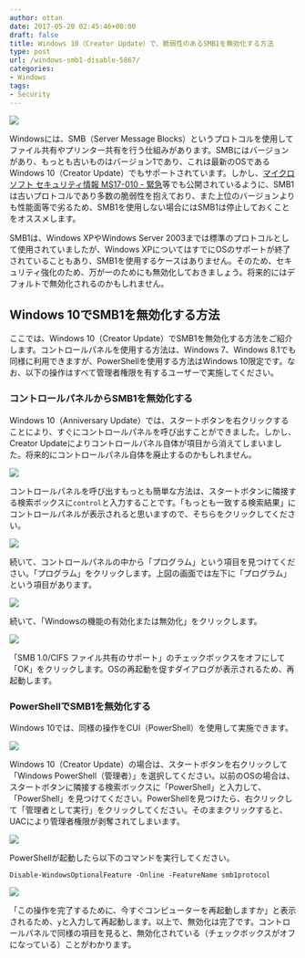 ```yaml
---
author: ottan
date: 2017-05-20 02:45:46+00:00
draft: false
title: Windows 10（Creator Update）で、脆弱性のあるSMB1を無効化する方法
type: post
url: /windows-smb1-disable-5867/
categories:
- Windows
tags:
- Security
---
```


![](/uploads/2017/05/170520-591fa8a918fbc.jpg)

Windowsには、SMB（Server Message Blocks）というプロトコルを使用してファイル共有やプリンター共有を行う仕組みがあります。SMBにはバージョンがあり、もっとも古いものはバージョン1であり、これは最新のOSであるWindows 10（Creator Update）でもサポートされています。しかし、[マイクロソフト セキュリティ情報 MS17-010 - 緊急](https://technet.microsoft.com/ja-jp/library/security/ms17-010.aspx)等でも公開されているように、SMB1は古いプロトコルであり多数の脆弱性を抱えており、また上位のバージョンよりも性能面等で劣るため、SMB1を使用しない場合にはSMB1は停止しておくことをオススメします。

SMB1は、Windows XPやWindows Server 2003までは標準のプロトコルとして使用されていましたが、Windows XPについてはすでにOSのサポートが終了されていることもあり、SMB1を使用するケースはありません。そのため、セキュリティ強化のため、万が一のためにも無効化しておきましょう。将来的にはデフォルトで無効化されるのかもしれません。

## Windows 10でSMB1を無効化する方法

ここでは、Windows 10（Creator Update）でSMB1を無効化する方法をご紹介します。コントロールパネルを使用する方法は、Windows 7、Windows 8.1でも同様に利用できますが、PowerShellを使用する方法はWindows 10限定です。なお、以下の操作はすべて管理者権限を有するユーザーで実施してください。

### コントロールパネルからSMB1を無効化する

Windows 10（Anniversary Update）では、スタートボタンを右クリックすることにより、すぐにコントロールパネルを呼び出すことができました。しかし、Creator Updateによりコントロールパネル自体が項目から消えてしまいました。将来的にコントロールパネル自体を廃止するのかもしれません。

![](/uploads/2017/05/170520-591fa8b11c2e0.png)

コントロールパネルを呼び出すもっとも簡単な方法は、スタートボタンに隣接する検索ボックスに`control`と入力することです。「もっとも一致する検索結果」にコントロールパネルが表示されると思いますので、そちらをクリックしてください。

![](/uploads/2017/05/170520-591fa8b61a3e8.png)

続いて、コントロールパネルの中から「プログラム」という項目を見つけてください。「プログラム」をクリックします。上図の画面では左下に「プログラム」という項目があります。

![](/uploads/2017/05/170520-591fa8bb1fa12.png)

続いて、「Windowsの機能の有効化または無効化」をクリックします。

![](/uploads/2017/05/170520-591fa8c07ab5e.png)

「SMB 1.0/CIFS ファイル共有のサポート」のチェックボックスをオフにして「OK」をクリックします。OSの再起動を促すダイアログが表示されるため、再起動します。

### PowerShellでSMB1を無効化する

Windows 10では、同様の操作をCUI（PowerShell）を使用して実施できます。

![](/uploads/2017/05/170520-591fa8c570b75.png)

Windows 10（Creator Update）の場合は、スタートボタンを右クリックして「Windows PowerShell（管理者）」を選択してください。以前のOSの場合は、スタートボタンに隣接する検索ボックスに「PowerShell」と入力して、「PowerShell」を見つけてください。PowerShellを見つけたら、右クリックして「管理者として実行」をクリックしてください。そのままクリックすると、UACにより管理者権限が剥奪されてしまいます。

![](/uploads/2017/05/170520-591fa8cabd647.png)

PowerShellが起動したら以下のコマンドを実行してください。

    Disable-WindowsOptionalFeature -Online -FeatureName smb1protocol

![](/uploads/2017/05/170520-591fa8cf2d5d1.png)

「この操作を完了するために、今すぐコンピューターを再起動しますか」と表示されるため、`y`と入力して再起動します。以上で、無効化は完了です。コントロールパネルで同様の項目を見ると、無効化されている（チェックボックスがオフになっている）ことがわかります。
